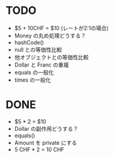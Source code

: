 # TODO
* $5 + 10CHF = $10 (レートが2:1の場合)
* Money の丸め処理どうする？
* hashCode()
* null との等価性比較
* 他オブジェクトとの等価性比較
* Dollar と Franc の重複
* equals の一般化
* times の一般化

# DONE
* $5 * 2 = $10
* Dollar の副作用どうする？
* equals()
* Amount を private にする
* 5 CHF * 2 = 10 CHF
